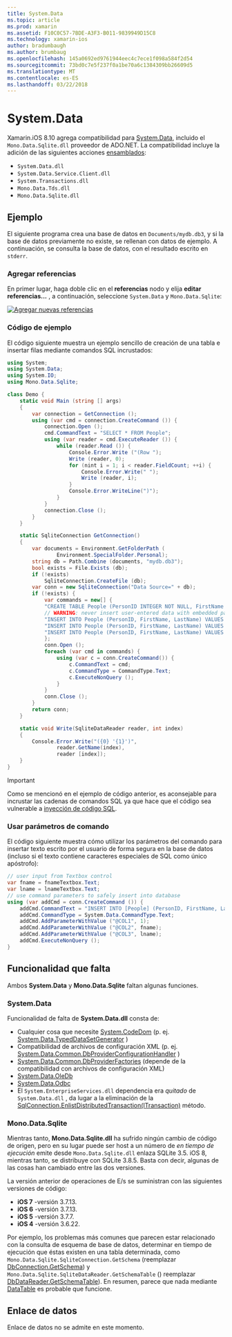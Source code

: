 ```yaml
---
title: System.Data
ms.topic: article
ms.prod: xamarin
ms.assetid: F10C0C57-7BDE-A3F3-B011-9839949D15C8
ms.technology: xamarin-ios
author: bradumbaugh
ms.author: brumbaug
ms.openlocfilehash: 145a0692ed9761944eec4c7ece1f098a584f2d54
ms.sourcegitcommit: 73bd0c7e5f237f0a1be70a6c1384309bb26609d5
ms.translationtype: MT
ms.contentlocale: es-ES
ms.lasthandoff: 03/22/2018
---
```

# <a name="systemdata"></a>System.Data

Xamarin.iOS 8.10 agrega compatibilidad para [System.Data](https://developer.xamarin.com/api/namespace/System.Data/), incluido el `Mono.Data.Sqlite.dll` proveedor de ADO.NET. La compatibilidad incluye la adición de las siguientes acciones [ensamblados](~/cross-platform/internals/available-assemblies.md):

-  `System.Data.dll`
-  `System.Data.Service.Client.dll`
-  `System.Transactions.dll`
-  `Mono.Data.Tds.dll`
-  `Mono.Data.Sqlite.dll`


<a name="Example" />

## <a name="example"></a>Ejemplo

El siguiente programa crea una base de datos en `Documents/mydb.db3`, y si la base de datos previamente no existe, se rellenan con datos de ejemplo. A continuación, se consulta la base de datos, con el resultado escrito en `stderr`.

### <a name="add-references"></a>Agregar referencias

En primer lugar, haga doble clic en el **referencias** nodo y elija **editar referencias...**  , a continuación, seleccione `System.Data` y `Mono.Data.Sqlite`:

[![](system.data-images/edit-references-sml.png "Agregar nuevas referencias")](system.data-images/edit-references.png#lightbox)

### <a name="sample-code"></a>Código de ejemplo

El código siguiente muestra un ejemplo sencillo de creación de una tabla e insertar filas mediante comandos SQL incrustados:

```csharp
using System;
using System.Data;
using System.IO;
using Mono.Data.Sqlite;

class Demo {
    static void Main (string [] args)
    {
        var connection = GetConnection ();
        using (var cmd = connection.CreateCommand ()) {
            connection.Open ();
            cmd.CommandText = "SELECT * FROM People";
            using (var reader = cmd.ExecuteReader ()) {
                while (reader.Read ()) {
                    Console.Error.Write ("(Row ");
                    Write (reader, 0);
                    for (nint i = 1; i < reader.FieldCount; ++i) {
                        Console.Error.Write(" ");
                        Write (reader, i);
                    }
                    Console.Error.WriteLine(")");
                }
            }
            connection.Close ();
        }
    }

    static SqliteConnection GetConnection()
    {
        var documents = Environment.GetFolderPath (
                Environment.SpecialFolder.Personal);
        string db = Path.Combine (documents, "mydb.db3");
        bool exists = File.Exists (db);
        if (!exists)
            SqliteConnection.CreateFile (db);
        var conn = new SqliteConnection("Data Source=" + db);
        if (!exists) {
            var commands = new[] {
            "CREATE TABLE People (PersonID INTEGER NOT NULL, FirstName ntext, LastName ntext)",
            // WARNING: never insert user-entered data with embedded parameter values
            "INSERT INTO People (PersonID, FirstName, LastName) VALUES (1, 'First', 'Last')",
            "INSERT INTO People (PersonID, FirstName, LastName) VALUES (2, 'Dewey', 'Cheatem')",
            "INSERT INTO People (PersonID, FirstName, LastName) VALUES (3, 'And', 'How')",
            };
            conn.Open ();
            foreach (var cmd in commands) {
                using (var c = conn.CreateCommand()) {
                    c.CommandText = cmd;
                    c.CommandType = CommandType.Text;
                    c.ExecuteNonQuery ();
                }
            }
            conn.Close ();
        }
        return conn;
    }

    static void Write(SqliteDataReader reader, int index)
    {
        Console.Error.Write("({0} '{1}')",
                reader.GetName(index),
                reader [index]);
    }
}
```

> [!IMPORTANT]
> Como se mencionó en el ejemplo de código anterior, es aconsejable para incrustar las cadenas de comandos SQL ya que hace que el código sea vulnerable a [inyección de código SQL](http://en.wikipedia.org/wiki/SQL_injection).


### <a name="using-command-parameters"></a>Usar parámetros de comando

El código siguiente muestra cómo utilizar los parámetros del comando para insertar texto escrito por el usuario de forma segura en la base de datos (incluso si el texto contiene caracteres especiales de SQL como único apóstrofo):

```csharp
// user input from Textbox control
var fname = fnameTextbox.Text;
var lname = lnameTextbox.Text;
// use command parameters to safely insert into database
using (var addCmd = conn.CreateCommand ()) {
    addCmd.CommandText = "INSERT INTO [People] (PersonID, FirstName, LastName) VALUES (@COL1, @COL2, @COL3)";
    addCmd.CommandType = System.Data.CommandType.Text;
    addCmd.AddParameterWithValue ("@COL1", 1);
    addCmd.AddParameterWithValue ("@COL2", fname);
    addCmd.AddParameterWithValue ("@COL3", lname);
    addCmd.ExecuteNonQuery ();
}
```

<a name="Missing_Functionality" />

## <a name="missing-functionality"></a>Funcionalidad que falta

Ambos **System.Data** y **Mono.Data.Sqlite** faltan algunas funciones.

<a name="System.Data" />

### <a name="systemdata"></a>System.Data

Funcionalidad de falta de **System.Data.dll** consta de:

-  Cualquier cosa que necesite [System.CodeDom](https://developer.xamarin.com/api/namespace/System.CodeDom/) (p. ej.  [System.Data.TypedDataSetGenerator](https://developer.xamarin.com/api/type/System.Data.TypedDataSetGenerator/) )
-  Compatibilidad de archivos de configuración XML (p. ej.  [System.Data.Common.DbProviderConfigurationHandler](https://developer.xamarin.com/api/type/System.Data.Common.DbProviderConfigurationHandler/) )
-   [System.Data.Common.DbProviderFactories](https://developer.xamarin.com/api/type/System.Data.Common.DbProviderFactories/) (depende de la compatibilidad con archivos de configuración XML)
-   [System.Data.OleDb](https://developer.xamarin.com/api/namespace/System.Data.OleDb/)
-   [System.Data.Odbc](https://developer.xamarin.com/api/namespace/System.Data.Odbc/)
-  El `System.EnterpriseServices.dll` dependencia era *quitado* de `System.Data.dll` , da lugar a la eliminación de la [SqlConnection.EnlistDistributedTransaction(ITransaction)](https://developer.xamarin.com/api/member/System.Data.SqlClient.SqlConnection.EnlistDistributedTransaction/(System.EnterpriseServices.ITransaction)) método.


<a name="Mono.Data.Sqlite" />

### <a name="monodatasqlite"></a>Mono.Data.Sqlite

Mientras tanto, **Mono.Data.Sqlite.dll** ha sufrido ningún cambio de código de origen, pero en su lugar puede ser host a un número de *en tiempo de ejecución* emite desde `Mono.Data.Sqlite.dll` enlaza SQLite 3.5. iOS 8, mientras tanto, se distribuye con SQLite 3.8.5. Basta con decir, algunas de las cosas han cambiado entre las dos versiones.

La versión anterior de operaciones de E/s se suministran con las siguientes versiones de código:

- **iOS 7** -versión 3.7.13.
- **iOS 6** -versión 3.7.13.
- **iOS 5** -versión 3.7.7.
- **iOS 4** -versión 3.6.22.

Por ejemplo, los problemas más comunes que parecen estar relacionado con la consulta de esquema de base de datos, determinar en tiempo de ejecución que éstas existen en una tabla determinada, como `Mono.Data.Sqlite.SqliteConnection.GetSchema` (reemplazar [DbConnection.GetSchema](https://developer.xamarin.com/api/member/System.Data.Common.DbConnection.GetSchema/)) y `Mono.Data.Sqlite.SqliteDataReader.GetSchemaTable` () reemplazar [DbDataReader.GetSchemaTable](https://developer.xamarin.com/api/member/System.Data.Common.DbDataReader.GetSchemaTable/)). En resumen, parece que nada mediante [DataTable](https://developer.xamarin.com/api/type/System.Data.DataTable/) es probable que funcione.

<a name="Data_Binding" />

## <a name="data-binding"></a>Enlace de datos

Enlace de datos no se admite en este momento.

